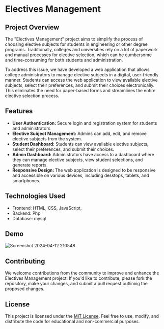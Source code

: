 # Electives Management

## Project Overview

The "Electives Management" project aims to simplify the process of choosing elective subjects for students in engineering or other degree programs. Traditionally, colleges and universities rely on a lot of paperwork and manual processes for elective selection, which can be cumbersome and time-consuming for both students and administration.

To address this issue, we have developed a web application that allows college administrators to manage elective subjects in a digital, user-friendly manner. Students can access the web application to view available elective subjects, select their preferences, and submit their choices electronically. This eliminates the need for paper-based forms and streamlines the entire elective selection process.

## Features

- **User Authentication:** Secure login and registration system for students and administrators.
- **Elective Subject Management:** Admins can add, edit, and remove elective subjects from the system.
- **Student Dashboard:** Students can view available elective subjects, select their preferences, and submit their choices.
- **Admin Dashboard:** Administrators have access to a dashboard where they can manage elective subjects, view student selections, and generate reports.
- **Responsive Design:** The web application is designed to be responsive and accessible on various devices, including desktops, tablets, and smartphones.

## Technologies Used

- Frontend: HTML, CSS, JavaScript,
- Backend: Php
- Database: mysql

## Demo
![Screenshot 2024-04-12 210548](https://github.com/Johnwick-400/Electives_Management/assets/98897594/77b769b3-106b-486e-8fa3-6cfc123675d4)






## Contributing

We welcome contributions from the community to improve and enhance the Electives Management project. If you'd like to contribute, please fork the repository, make your changes, and submit a pull request outlining the proposed changes.

## License

This project is licensed under the [MIT License](LICENSE). Feel free to use, modify, and distribute the code for educational and non-commercial purposes.
